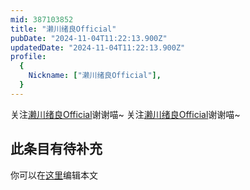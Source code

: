```yaml
---
mid: 387103852
title: "濑川绪良Official"
pubDate: "2024-11-04T11:22:13.900Z"
updatedDate: "2024-11-04T11:22:13.900Z"
profile:
  {
    Nickname: ["濑川绪良Official"],
  }
---
```


关注[濑川绪良Official](https://space.bilibili.com/387103852)谢谢喵~ 关注[濑川绪良Official](https://space.bilibili.com/387103852)谢谢喵~

## 此条目有待补充
你可以在[这里](https://github.com/Yuhanawa/VTuber.ICU/edit/master/src/content/v/濑川绪良Official/index.md)编辑本文

